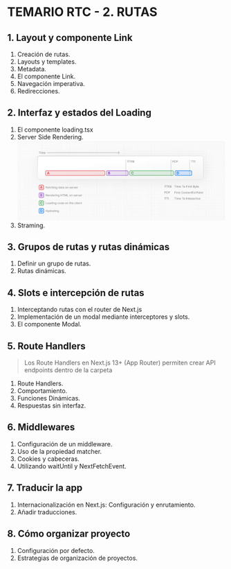 

# TEMARIO RTC - 2. RUTAS

## 1. Layout y componente Link
1. Creación de rutas.
2. Layouts y templates.
3. Metadata.
4. El componente Link.
5. Navegación imperativa.
6. Redirecciones.


## 2. Interfaz y estados del Loading
1. El componente loading.tsx
2. Server Side Rendering. ![SSR](image.png)
3. Straming.


## 3. Grupos de rutas y rutas dinámicas
1. Definir un grupo de rutas.
2. Rutas dinámicas.

## 4. Slots e intercepción de rutas
1. Interceptando rutas con el router de Next.js
2. Implementación de un modal mediante interceptores y slots.
3. El componente Modal.

## 5. Route Handlers
> Los Route Handlers en Next.js 13+ (App Router) permiten crear API endpoints dentro de la carpeta
1. Route Handlers.
2. Comportamiento.
3. Funciones Dinámicas.
4. Respuestas sin interfaz.


## 6. Middlewares
1. Configuración de un middleware.
2. Uso de la propiedad matcher.
3. Cookies y cabeceras.
4. Utilizando waitUntil y NextFetchEvent.

## 7. Traducir la app
1. Internacionalización en Next.js: Configuración y enrutamiento.
2. Añadir traducciones.

## 8. Cómo organizar proyecto
1. Configuración por defecto.
2. Estrategias de organización de proyectos.